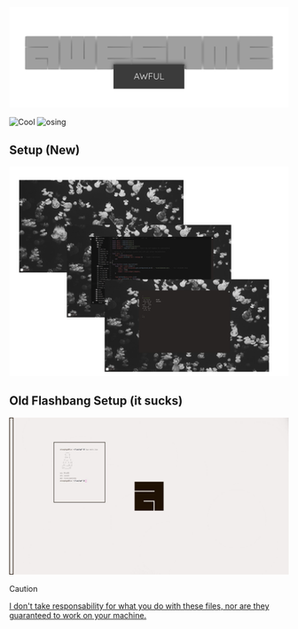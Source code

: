 <div style="text-align: center;">
    <img src="./.gay.img/awful.png" alt="awful WHERE THE IMG?">
</div>

![Cool](https://img.shields.io/badge/WM-Awesome-da696f?style=for-the-badge&labelColor=1B1919)
![osing](https://img.shields.io/badge/OS-NixOS-c585cf?style=for-the-badge&labelColor=1B1919)


## Setup (New)

<div style="text-align: center;">
    <img src="./.gay.img/setup.png" alt="WHERE THE IMG?">
</div>

## Old Flashbang Setup (it sucks)
<div style="text-align: center;">
    <img src="./.gay.img/setup-old.png" alt="god i hate it">
</div>

> [!CAUTION]
> [I don't take responsability for what you do with these files, nor are they guaranteed to work on your machine.](https://git.gay/alexpkgs/dotfiles/src/branch/main/LICENSE)
